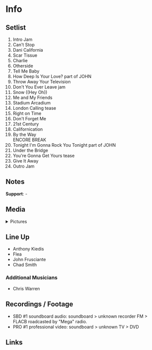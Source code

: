 # Info

## Setlist

1. Intro Jam
2. Can't Stop
3. Dani California
4. Scar Tissue
5. Charlie
6. Otherside
7. Tell Me Baby
8. How Deep Is Your Love? part of JOHN
9. Throw Away Your Television
10. Don't You Ever Leave jam
11. Snow ((Hey Oh))
12. Me and My Friends
13. Stadium Arcadium
14. London Calling tease
15. Right on Time
16. Don't Forget Me
17. 21st Century
18. Californication
19. By the Way
<br>ENCORE BREAK
20. Tonight I'm Gonna Rock You Tonight part of JOHN
21. Under the Bridge
22. You're Gonna Get Yours tease
23. Give It Away
24. Outro Jam

## Notes

**Support**: -

## Media 

<details>
  <summary>Pictures</summary>
  <!--<img alt="Setlist" title="Setlist" src="_.jpg" height="200" />
  <img alt="Flyer" title="Flyer" src="_.jpg" height="200" />
  <img alt="Clipper" title="Clipper" src="_.jpg" height="200" />
  <img alt="Ticket" title="Ticket" src="_.jpg" height="200" />
  -->
</details>

## Line Up

* Anthony Kiedis
* Flea
* John Frusciante
* Chad Smith

### Additional Musicians

* Chris Warren

## Recordings / Footage

* SBD #1 soundboard audio: soundboard > unknown recorder FM > FLACB roadcasted by "Mega" radio.
* PRO #1 professional video: soundboard > unknown TV > DVD

## Links